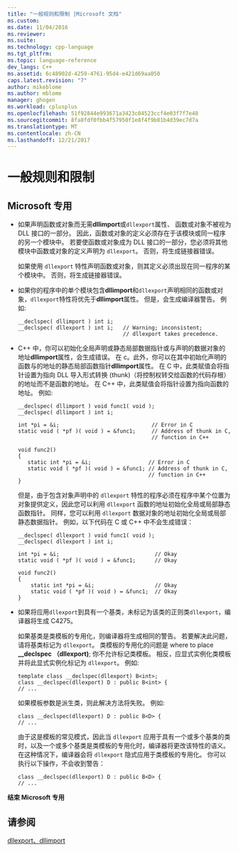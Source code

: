 ```yaml
---
title: "一般规则和限制 |Microsoft 文档"
ms.custom: 
ms.date: 11/04/2016
ms.reviewer: 
ms.suite: 
ms.technology: cpp-language
ms.tgt_pltfrm: 
ms.topic: language-reference
dev_langs: C++
ms.assetid: 6c48902d-4259-4761-95d4-e421d69aa050
caps.latest.revision: "7"
author: mikeblome
ms.author: mblome
manager: ghogen
ms.workload: cplusplus
ms.openlocfilehash: 51f92844e993671a3423c04523ccf4e03f7f7e48
ms.sourcegitcommit: 8fa8fdf0fbb4f57950f1e8f4f9b81b4d39ec7d7a
ms.translationtype: MT
ms.contentlocale: zh-CN
ms.lasthandoff: 12/21/2017
---
```

# <a name="general-rules-and-limitations"></a>一般规则和限制
## <a name="microsoft-specific"></a>Microsoft 专用  
  
-   如果声明函数或对象而无需**dllimport**或`dllexport`属性、 函数或对象不被视为 DLL 接口的一部分。 因此，函数或对象的定义必须存在于该模块或同一程序的另一个模块中。 若要使函数或对象成为 DLL 接口的一部分，您必须将其他模块中函数或对象的定义声明为 `dllexport`。 否则，将生成链接器错误。  
  
     如果使用 `dllexport` 特性声明函数或对象，则其定义必须出现在同一程序的某个模块中。 否则，将生成链接器错误。  
  
-   如果你的程序中的单个模块包含**dllimport**和`dllexport`声明相同的函数或对象，`dllexport`特性将优先于**dllimport**属性。 但是，会生成编译器警告。 例如:  
  
    ```  
    __declspec( dllimport ) int i;  
    __declspec( dllexport ) int i;   // Warning; inconsistent;  
                                     // dllexport takes precedence.  
    ```  
  
-   C++ 中，你可以初始化全局声明或静态局部数据指针或与声明的数据对象的地址**dllimport**属性，会生成错误。 在 c。此外，你可以在其中初始化声明的函数与的地址的静态局部函数指针**dllimport**属性。 在 C 中，此类赋值会将指针设置为指向 DLL 导入形式转换 (thunk)（将控制权转交给函数的代码存根）的地址而不是函数的地址。 在 C++ 中，此类赋值会将指针设置为指向函数的地址。 例如:  
  
    ```  
    __declspec( dllimport ) void func1( void );  
    __declspec( dllimport ) int i;  
  
    int *pi = &i;                             // Error in C  
    static void ( *pf )( void ) = &func1;     // Address of thunk in C,  
                                              // function in C++  
  
    void func2()  
    {  
       static int *pi = &i;                  // Error in C  
       static void ( *pf )( void ) = &func1; // Address of thunk in C,  
                                             // function in C++  
    }  
    ```  
  
     但是，由于包含对象声明中的 `dllexport` 特性的程序必须在程序中某个位置为对象提供定义，因此您可以利用 `dllexport` 函数的地址初始化全局或局部静态函数指针。 同样，您可以利用 `dllexport` 数据对象的地址初始化全局或局部静态数据指针。 例如，以下代码在 C 或 C++ 中不会生成错误：  
  
    ```  
    __declspec( dllexport ) void func1( void );  
    __declspec( dllexport ) int i;  
  
    int *pi = &i;                              // Okay  
    static void ( *pf )( void ) = &func1;      // Okay  
  
    void func2()  
    {  
        static int *pi = &i;                   // Okay  
        static void ( *pf )( void ) = &func1;  // Okay  
    }  
    ```  
  
-   如果将应用`dllexport`到具有一个基类，未标记为该类的正则类`dllexport`，编译器将生成 C4275。  
  
     如果基类是类模板的专用化，则编译器将生成相同的警告。 若要解决此问题，请将基类标记为 `dllexport`。 类模板的专用化的问题是 where to place **__declspec （dllexport)**; 你不允许标记类模板。 相反，应显式实例化类模板并将此显式实例化标记为 `dllexport`。 例如:  
  
    ```  
    template class __declspec(dllexport) B<int>;  
    class __declspec(dllexport) D : public B<int> {  
    // ...  
    ```  
  
     如果模板参数是派生类，则此解决方法将失败。 例如:  
  
    ```  
    class __declspec(dllexport) D : public B<D> {  
    // ...  
    ```  
  
     由于这是模板的常见模式，因此当 `dllexport` 应用于具有一个或多个基类的类时，以及一个或多个基类是类模板的专用化时，编译器将更改该特性的语义。 在这种情况下，编译器会将 `dllexport` 隐式应用于类模板的专用化。 你可以执行以下操作，不会收到警告：  
  
    ```  
    class __declspec(dllexport) D : public B<D> {  
    // ...  
    ```  
  
**结束 Microsoft 专用**  
  
## <a name="see-also"></a>请参阅  
 [dllexport、dllimport](../cpp/dllexport-dllimport.md)